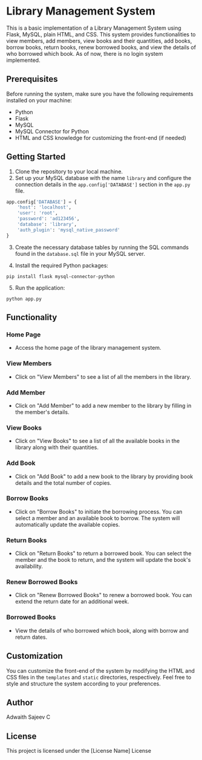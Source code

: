 # Library Management System

This is a basic implementation of a Library Management System using Flask, MySQL, plain HTML, and CSS. This system provides functionalities to view members, add members, view books and their quantities, add books, borrow books, return books, renew borrowed books, and view the details of who borrowed which book. As of now, there is no login system implemented.

## Prerequisites

Before running the system, make sure you have the following requirements installed on your machine:

- Python
- Flask
- MySQL
- MySQL Connector for Python
- HTML and CSS knowledge for customizing the front-end (if needed)

## Getting Started

1. Clone the repository to your local machine.
2. Set up your MySQL database with the name `library` and configure the connection details in the `app.config['DATABASE']` section in the `app.py` file.

```python
app.config['DATABASE'] = {
    'host': 'localhost',
    'user': 'root',
    'password': 'ad123456',
    'database': 'library',
    'auth_plugin': 'mysql_native_password'
}
```

3. Create the necessary database tables by running the SQL commands found in the `database.sql` file in your MySQL server.

4. Install the required Python packages:

```
pip install flask mysql-connector-python
```

5. Run the application:

```
python app.py
```

## Functionality

### Home Page

- Access the home page of the library management system.

### View Members

- Click on "View Members" to see a list of all the members in the library.

### Add Member

- Click on "Add Member" to add a new member to the library by filling in the member's details.

### View Books

- Click on "View Books" to see a list of all the available books in the library along with their quantities.

### Add Book

- Click on "Add Book" to add a new book to the library by providing book details and the total number of copies.

### Borrow Books

- Click on "Borrow Books" to initiate the borrowing process. You can select a member and an available book to borrow. The system will automatically update the available copies.

### Return Books

- Click on "Return Books" to return a borrowed book. You can select the member and the book to return, and the system will update the book's availability.

### Renew Borrowed Books

- Click on "Renew Borrowed Books" to renew a borrowed book. You can extend the return date for an additional week.

### Borrowed Books

- View the details of who borrowed which book, along with borrow and return dates.

## Customization

You can customize the front-end of the system by modifying the HTML and CSS files in the `templates` and `static` directories, respectively. Feel free to style and structure the system according to your preferences.

## Author

Adwaith Sajeev C

## License

This project is licensed under the [License Name] License
